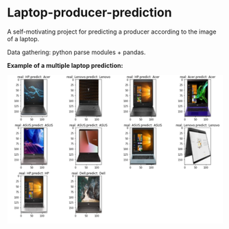 # Laptop-producer-prediction
A self-motivating project for predicting a producer according to the image of a laptop.

Data gathering: python parse modules + pandas.

**Example of a multiple laptop prediction:**

![Prediction image 1](pred.png)
